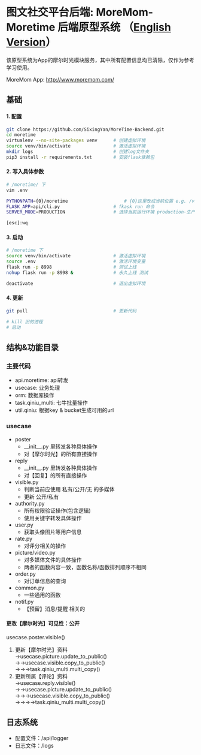 # 图文社交平台后端: MoreMom-Moretime 后端原型系统 （[English Version](https://github.com/SixingYan/MoreTime-Backend/blob/master/readme_en.md)）
该原型系统为App的摩尔时光模块服务，其中所有配置信息均已清除，仅作为参考学习使用。

MoreMom App: http://www.moremom.com/

## 基础
#### 1. 配置
```Bash
git clone https://github.com/SixingYan/MoreTime-Backend.git
cd moretime
virtualenv --no-site-packages venv    	# 创建虚拟环境
source venv/bin/activate              	# 激活虚拟环境
mkdir logs								# 创建log文件夹
pip3 install -r requirements.txt		# 安装flask依赖包
```


#### 2. 写入具体参数
```Bash
# /moretime/ 下
vim .env

PYTHONPATH={0}/moretime 					# {0}这里改成当前位置 e.g. /var/web/moretime 测试服
FLASK_APP=api/cli.py  					# fkask run 命令
SERVER_MODE=PRODUCTION 					# 选择当前运行环境 production-生产 development-开发 

[esc]:wq
```

#### 3. 启动
```Bash
# /moretime 下
source venv/bin/activate    			# 激活虚拟环境
source .env                       		# 激活环境变量
flask run -p 8998      					# 测试上线
nohup flask run -p 8998 &   			# 永久上线 测试

deactivate    							# 退出虚拟环境
```

#### 4. 更新
```Bash
git pull                              	# 更新代码

# kill 旧的进程
# 启动
```


## 结构&功能目录

### 主要代码
- api.moretime: api转发
- usecase: 业务处理
- orm: 数据库操作
- task.qiniu_multi: 七牛批量操作 
- util.qiniu: 根据key & bucket生成可用的url

### usecase
- poster
  - \_\_init\_\_.py 里转发各种具体操作
  - 对【摩尔时光】的所有直接操作
- reply
  - \_\_init\_\_.py 里转发各种具体操作
  - 对【回复】的所有直接操作
- visible.py
  - 判断当前应使用 私有/公开/无 的多媒体
  - 更新 公开/私有
- authority.py
  - 所有权限验证操作(包含逻辑)
  - 使用关键字转发具体操作
- user.py
  - 获取头像图片等用户信息
- rate.py
  - 对评分相关的操作
- picture/video.py
  - 对多媒体文件的具体操作
  - 两者的函数内容一致，函数名称/函数排列顺序不相同
- order.py
  - 对订单信息的查询
- common.py
  - 一些通用的函数
- notif.py
  - 【预留】消息/提醒 相关的



#### 更改【摩尔时光】可见性：公开
usecase.poster.visible()
1. 更新【摩尔时光】资料  
->usecase.picture.update_to_public()  
->->usecase.visible.copy_to_public()  
->->->task.qiniu_multi.multi_copy()  
2. 更新所属【评论】资料  
->usecase.reply.visible()  
->->usecase.picture.update_to_public()  
->->->usecase.visible.copy_to_public()  
->->->->task.qiniu_multi.multi_copy()  

## 日志系统
- 配置文件：/api/logger
- 日志文件：/logs
